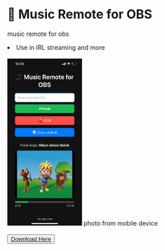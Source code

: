 # 🎵 Music Remote for OBS
music remote for obs
<li>Use in IRL streaming and more</li><br>
<div>
<img src="Images/IMG_1803.PNG" style="height:380px; width: 170px;">
photo from mobile device</div><br>
<button><a href="https://github.com/mongomangoCZcz/Music-Remote-for-OBS/releases/tag/current">Download Here</a></button>
